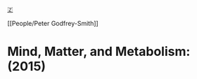[🇿](zotero://select/library/items/TEQNXSI2)

[[People/Peter Godfrey-Smith]] 
# Mind, Matter, and Metabolism: (2015)

